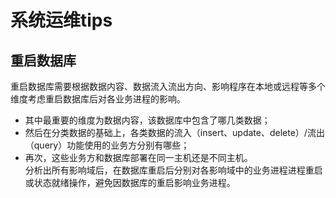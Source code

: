 # 系统运维tips

## 重启数据库
重启数据库需要根据数据内容、数据流入流出方向、影响程序在本地或远程等多个维度考虑重启数据库后对各业务进程的影响。
* 其中最重要的维度为数据内容，该数据库中包含了哪几类数据；  
* 然后在分类数据的基础上，各类数据的流入（insert、update、delete）/流出（query）功能使用的业务方分别有哪些；
* 再次，这些业务方和数据库部署在同一主机还是不同主机。  
分析出所有影响域后，在数据库重启后分别对各影响域中的业务进程进程重启或状态就绪操作，避免因数据库的重启影响业务进程。
